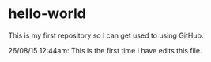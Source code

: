 # hello-world
This is my first repository so I can get used to using GitHub.

26/08/15 12:44am: This is the first time I have edits this file.

